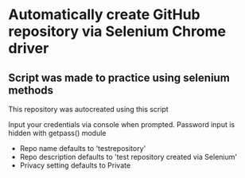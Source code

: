 # Automatically create GitHub repository via Selenium Chrome driver


## Script was made to practice using selenium methods

This repository was autocreated using this script

Input your credentials via console when prompted.
Password input is hidden with getpass() module

* Repo name defaults to 'testrepository'
* Repo description defaults to 'test repository created via Selenium'
* Privacy setting defaults to Private
